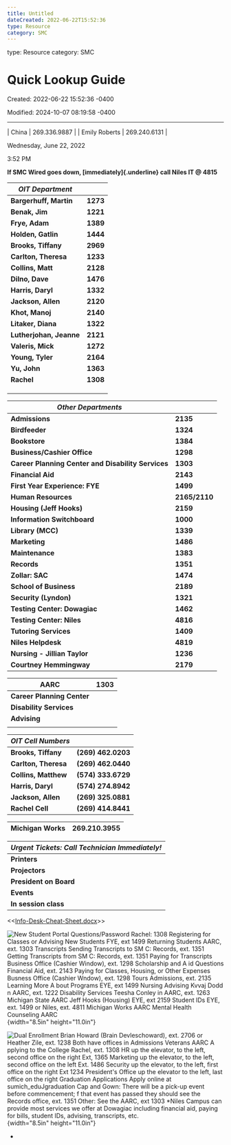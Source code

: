 ```yaml
---
title: Untitled
dateCreated: 2022-06-22T15:52:36
type: Resource
category: SMC
---
```

type: Resource
category: SMC

# Quick Lookup Guide

Created: 2022-06-22 15:52:36 -0400

Modified: 2024-10-07 08:19:58 -0400

---

| China         | 269.336.9887 |
| Emily Roberts | 269.240.6131 |

Wednesday, June 22, 2022

3:52 PM



**If SMC Wired goes down, [immediately]{.underline} call Niles IT @ 4815**

| ***OIT Department***    |         |
|-------------------------|----------|
| **Bargerhuff, Martin**  | **1273** |
| **Benak, Jim**          | **1221** |
| **Frye, Adam**          | **1389** |
| **Holden, Gatlin**      | **1444** |
| **Brooks, Tiffany**     | **2969** |
| **Carlton, Theresa**    | **1233** |
| **Collins, Matt**       | **2128** |
| **Dilno, Dave**         | **1476** |
| **Harris, Daryl**       | **1332** |
| **Jackson, Allen**      | **2120** |
| **Khot, Manoj**         | **2140** |
| **Litaker, Diana**      | **1322** |
| **Lutherjohan, Jeanne** | **2121** |
| **Valeris, Mick**       | **1272** |
| **Young, Tyler**        | **2164** |
| **Yu, John**            | **1363** |
| **Rachel**              | **1308** |
|                        |         |
|                        |         |
|                        |         |

| ***Other Departments***                            |              |
|----------------------------------------------------|---------------|
| **Admissions**                                     | **2135**      |
| **Birdfeeder**                                     | **1324**      |
| **Bookstore**                                      | **1384**      |
| **Business/Cashier Office**                        | **1298**      |
| **Career Planning Center and Disability Services** | **1303**      |
| **Financial Aid**                                  | **2143**      |
| **First Year Experience: FYE**                     | **1499**      |
| **Human Resources**                                | **2165/2110** |
| **Housing (Jeff Hooks)**                           | **2159**      |
| **Information Switchboard**                        | **1000**      |
| **Library (MCC)**                                  | **1339**      |
| **Marketing**                                      | **1486**      |
| **Maintenance**                                    | **1383**      |
| **Records**                                        | **1351**      |
| **Zollar: SAC**                                    | **1474**      |
| **School of Business**                             | **2189**      |
| **Security (Lyndon)**                              | **1321**      |
| **Testing Center: Dowagiac**                       | **1462**      |
| **Testing Center: Niles**                          | **4816**      |
| **Tutoring Services**                              | **1409**      |
| **Niles Helpdesk**                                 | **4819**      |
| **Nursing - Jillian Taylor**                       | **1236**      |
| **Courtney Hemmingway**                            | **2179**      |

| **AARC**                   | **1303** |
|----------------------------|----------|
| **Career Planning Center** |         |
| **Disability Services**    |         |
| **Advising**               |         |
|                           |         |



| ***OIT Cell Numbers*** |                   |
|------------------------|--------------------|
| **Brooks, Tiffany**    | **(269) 462.0203** |
| **Carlton, Theresa**   | **(269) 462.0440** |
| **Collins, Matthew**   | **(574) 333.6729** |
| **Harris, Daryl**      | **(574) 274.8942** |
| **Jackson, Allen**     | **(269) 325.0881** |
| **Rachel Cell**        | **(269) 414.8441** |



| Michigan Works | 269.210.3955 |
|----------------|--------------|



| ***Urgent Tickets: Call Technician Immediately!*** |
|----------------------------------------------------|
| **Printers**                                       |
| **Projectors**                                     |
| **President on Board**                             |
| **Events**                                         |
| **In session class**                               |

<<[Info-Desk-Cheat-Sheet.docx](../../Attachments/Info-Desk-Cheat-Sheet.docx)>>

![New Student Portal Questions/Password Rachel: 1308 Registering for Classes or Advising New Students FYE, ext 1499 Returning Students AARC, ext. 1303 Transcripts Sending Transcripts to SM C: Records, ext. 1351 Getting Transcripts from SM C: Records, ext. 1351 Paying for Transcripts Business Office (Cashier Window), ext. 1298 Scholarship and A id Questions Financial Aid, ext. 2143 Paying for Classes, Housing, or Other Expenses Busness Office (Cashier Wndow), ext. 1298 Tours Admissions, ext. 2135 Learning More A bout Programs EYE, ext 1499 Nursing Advising Kvvaj Dodd n AARC, ext. 1222 Disability Services Teesha Conley in AARC, ext. 1263 Michigan State AARC Jeff Hooks (Housing) EYE, ext 2159 Student IDs EYE, ext. 1499 or Niles, ext. 4811 Michigan Works AARC Mental Health Counseling AARC ](../../Attachments/Help-Desk-Quick-Lookup-Guide-image1.png){width="8.5in" height="11.0in"}

![Dual Enrollment Brian Howard (Brain Devleschoward), ext. 2706 or Heather Zile, ext. 1238 Both have offices in Admissions Veterans AARC A pplying to the College Rachel, ext. 1308 HR up the elevator, to the left, second office on the right Ext, 1365 Marketing up the elevator, to the left, second office on the left Ext. 1486 Security up the elevator, to the left, first office on the right Ext 1234 President's Office up the elevator to the left, last office on the right Graduation Applications Apply online at sumich_eduJgraduation Cap and Gown: There will be a pick-up event before commencement; f that event has passed they should see the Records office, ext. 1351 Other: See the AARC, ext 1303 *Niles Campus can provide most services we offer at Dowagiac including financial aid, paying for bills, student IDs, advising, transcripts, etc. ](../../Attachments/Help-Desk-Quick-Lookup-Guide-image2.png){width="8.5in" height="11.0in"}

































-   






